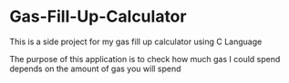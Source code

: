 # Gas-Fill-Up-Calculator

This is a side project for my gas fill up calculator using C Language

The purpose of this application is to check how much gas I could spend depends on the amount of gas you will spend

